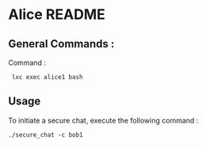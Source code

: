 
# Alice README



## General Commands : 

 Command :

```
 lxc exec alice1 bash

```


## Usage

To initiate a secure chat, execute the following command :

```
./secure_chat -c bob1

```










 







